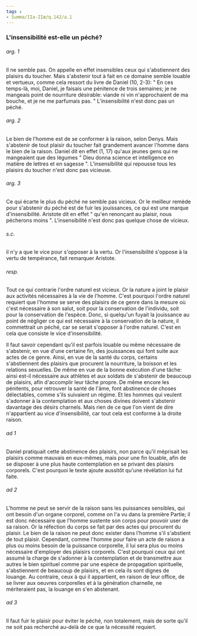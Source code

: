 ```yaml
---
tags : 
- Summa/IIa-IIæ/q.142/a.1
---
```


### L'insensibilité est-elle un péché?

###### arg. 1
Il ne semble pas. On appelle en effet insensibles ceux qui s'abstiennent des plaisirs du toucher. Mais s'abstenir tout à fait en ce domaine semble louable et vertueux, comme cela ressort du livre de Daniel (10, 2-3): " En ces temps-là, moi, Daniel, je faisais une pénitence de trois semaines; je ne mangeais point de nourriture désirable: viande ni vin n'approchaient de ma bouche, et je ne me parfumais pas. " L'insensibilité n'est donc pas un péché. 

###### arg. 2
Le bien de l'homme est de se conformer à la raison, selon Denys. Mais s'abstenir de tout plaisir du toucher fait grandement avancer l'homme dans le bien de la raison. Daniel dit en effet (1, 17) qu'aux jeunes gens qui ne mangeaient que des légumes " Dieu donna science et intelligence en matière de lettres et en sagesse ". L'insensibilité qui repousse tous les plaisirs du toucher n'est donc pas vicieuse. 

###### arg. 3
Ce qui écarte le plus du péché ne semble pas vicieux. Or le meilleur remède pour s'abstenir du péché est de fuir les jouissances, ce qui est une marque d'insensibilité. Aristote dit en effet " qu'en renonçant au plaisir, nous pécherons moins ". L'insensibilité n'est donc pas quelque chose de vicieux. 

###### s.c.
il n'y a que le vice pour s'opposer à la vertu. Or l'insensibilité s'oppose à la vertu de tempérance, fait remarquer Aristote. 

###### resp.
Tout ce qui contrarie l'ordre naturel est vicieux. Or la nature a joint le plaisir aux activités nécessaires à la vie de l'homme. C'est pourquoi l'ordre naturel requiert que l'homme se serve des plaisirs de ce genre dans la mesure où c'est nécessaire à son salut, soit pour la conservation de l'individu, soit pour la conservation de l'espèce. Donc, si quelqu'un fuyait la jouissance au point de négliger ce qui est nécessaire à la conservation de la nature, il commettrait un péché, car se serait s'opposer à l'ordre naturel. C'est en cela que consiste le vice d'insensibilité. 

Il faut savoir cependant qu'il est parfois louable ou même nécessaire de s'abstenir, en vue d'une certaine fin, des jouissances qui font suite aux actes de ce genre. Ainsi, en vue de la santé du corps, certains s'abstiennent des plaisirs que procurent la nourriture, la boisson et les relations sexuelles. De même en vue de la bonne exécution d'une tâche: ainsi est-il nécessaire aux athlètes et aux soldats de s'abstenir de beaucoup de plaisirs, afin d'accomplir leur tâche propre. De même encore les pénitents, pour retrouver la santé de l'âme, font abstinence de choses délectables, comme s'ils suivaient un régime. Et les hommes qui veulent s'adonner à la contemplation et aux choses divines doivent s'abstenir davantage des désirs charnels. Mais rien de ce que l'on vient de dire n'appartient au vice d'insensibilité, car tout cela est conforme à la droite raison. 

###### ad 1
Daniel pratiquait cette abstinence des plaisirs, non parce qu'il méprisait les plaisirs comme mauvais en eux-mêmes, mais pour une fin louable, afin de se disposer à une plus haute contemplation en se privant des plaisirs corporels. C'est pourquoi le texte ajoute aussitôt qu'une révélation lui fut faite. 

###### ad 2
L'homme ne peut se servir de la raison sans les puissances sensibles, qui ont besoin d'un organe corporel, comme on l'a vu dans la première Partie; il est donc nécessaire que l'homme sustente son corps pour pouvoir user de sa raison. Or la réfection du corps se fait par des actes qui procurent du plaisir. Le bien de la raison ne peut donc exister dans l'homme s'il s'abstient de tout plaisir. Cependant, comme l'homme pour faire un acte de raison a plus ou moins besoin de la puissance corporelle, il lui sera plus ou moins nécessaire d'employer des plaisirs corporels. C'est pourquoi ceux qui ont assumé la charge de s'adonner à la contemplation et de transmettre aux autres le bien spirituel comme par une espèce de propagation spirituelle, s'abstiennent de beaucoup de plaisirs, et en cela ils sont dignes de louange. Au contraire, ceux à qui il appartient, en raison de leur office, de se livrer aux oeuvres corporelles et à la génération charnelle, ne mériteraient pas, la louange en s'en abstenant. 

###### ad 3
Il faut fuir le plaisir pour éviter le péché, non totalement, mais de sorte qu'il ne soit pas recherché au-delà de ce que la nécessité requiert. 

